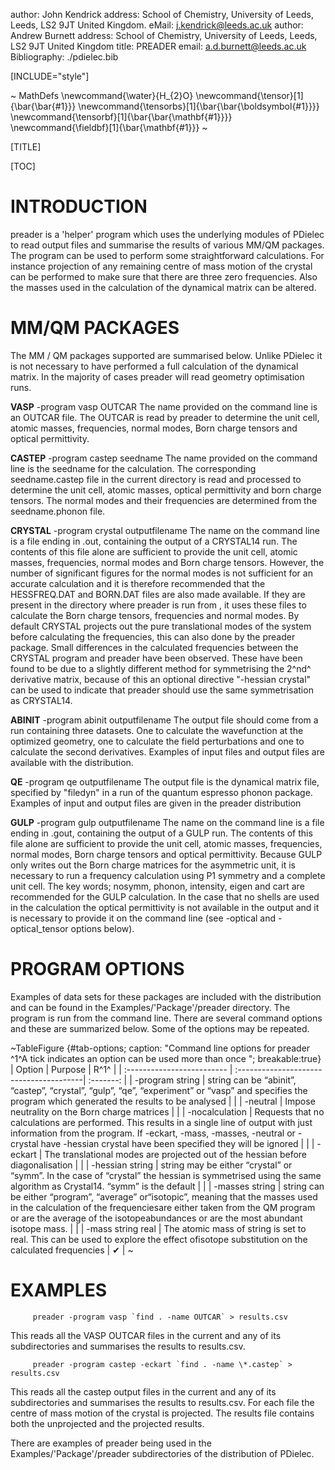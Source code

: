 author: John Kendrick
address: School of Chemistry, University of Leeds, Leeds, LS2 9JT United Kingdom.
eMail: j.kendrick@leeds.ac.uk
author: Andrew Burnett
address: School of Chemistry, University of Leeds, Leeds, LS2 9JT United Kingdom
title: PREADER
email: a.d.burnett@leeds.ac.uk
Bibliography: ./pdielec.bib

[INCLUDE="style"]

<!-- Comment out some of the options -->
<!-- Csl Style: ieee -->
<!-- Math Mode: static -->
<!-- [INCLUDE="style"] -->
<!-- Colorizer: javascript -->
<!-- Doc class: [10pt]article -->

~ MathDefs
\newcommand{\water}{H_{2}O}
\newcommand{\tensor}[1]{\bar{\bar{#1}}}
\newcommand{\tensorbs}[1]{\bar{\bar{\boldsymbol{#1}}}}
\newcommand{\tensorbf}[1]{\bar{\bar{\mathbf{#1}}}}
\newcommand{\fieldbf}[1]{\bar{\mathbf{#1}}}
~

[TITLE]

[TOC]

INTRODUCTION
========

preader is a 'helper' program which uses the underlying modules of PDielec to read output files and summarise the results of various MM/QM packages.  The program can be used to perform some straightforward calculations.  For instance projection of any remaining centre of mass motion of the crystal can be performed to make sure that there are three zero frequencies.  Also the masses used in the calculation of the dynamical matrix can be altered.

MM/QM PACKAGES
=========

The MM / QM packages supported are summarised below.  Unlike PDielec it is not necessary to have performed a full calculation of the dynamical matrix.  In the majority of cases preader will read geometry optimisation runs.

**VASP** -program vasp OUTCAR
The name provided on the command line is an OUTCAR file. The OUTCAR is read by preader to determine the unit cell, atomic masses, frequencies, normal modes, Born charge tensors and optical permittivity. 

**CASTEP** -program castep seedname
The name provided on the command line is the seedname for the calculation. The corresponding seedname.castep file in the current directory is read and processed to determine the unit cell, atomic masses, optical permittivity and born charge tensors. The normal modes and their frequencies are determined from the seedname.phonon file.

**CRYSTAL** -program crystal outputfilename
The name on the command line is a file ending in .out, containing the output of a CRYSTAL14 run. The contents of this file alone are sufficient to provide the unit cell, atomic masses, frequencies, normal modes and Born charge tensors. However, the number of significant figures for the normal modes is not sufficient for an accurate calculation and it is therefore recommended that the HESSFREQ.DAT and BORN.DAT files are also made available. If they are present in the directory where preader is run from , it uses these files to calculate the Born charge tensors, frequencies and normal modes. By default CRYSTAL projects out the pure translational modes of the system before calculating the frequencies, this can also done by the preader package. Small differences in the calculated frequencies between the CRYSTAL program and preader have been observed. These have been found to be due to a slightly different method for symmetrising the 2^nd^ derivative matrix, because of this an optional directive "-hessian crystal" can be used to indicate that preader should use the same symmetrisation as CRYSTAL14.

**ABINIT** -program abinit outputfilename
The output file should come from a run containing three datasets. One to calculate the wavefunction at the optimized geometry, one to calculate the field perturbations and one to calculate the second derivatives. Examples of input files and output files are available with the distribution.

**QE** -program qe outputfilename
The output file is the dynamical matrix file, specified by "filedyn" in a run of the quantum espresso phonon package. Examples of input and output files are given in the preader distribution

**GULP** -program gulp outputfilename
The name on the command line is a file ending in .gout, containing the output of a GULP run. The contents of this file alone are sufficient to provide the unit cell, atomic masses, frequencies, normal modes, Born charge tensors and optical permittivity. Because GULP only writes out the Born charge matrices for the asymmetric unit, it is necessary to run a frequency calculation using P1 symmetry and a complete unit cell. The key words; nosymm, phonon, intensity, eigen and cart are recommended for the GULP calculation. In the case that no shells are used in the calculation the optical permittivity is not available in the output and it is necessary to provide it on the command line (see -optical and -optical\_tensor options below).

PROGRAM OPTIONS
===============

Examples of data sets for these packages are included with the distribution and can be found in the Examples/'Package'/preader directory. The program is run from the command line. There are several command options and these are summarized below. Some of the options may be repeated.

~TableFigure {#tab-options; caption: "Command line options for preader <br>^1^A tick indicates an option can be used more than once "; breakable:true}
| Option                     |  Purpose                                  | R^1^ |
| :------------------------- | :---------------------------------------| :-------: |
| -program string            |  string can be “abinit”,  “castep”, “crystal”, “gulp”, “qe”, “experiment” or “vasp” and specifies the program which generated the results to be analysed |           |
| -neutral                    | Impose neutrality on the Born charge matrices |           |
| -nocalculation             | Requests that no calculations are performed.  This results in a single line of output with just information from the program.  If -eckart, -mass, -masses, -neutral or -crystal have -hessian crystal have been specified they will be ignored |           |
| -eckart                    | The translational modes are  projected out of the hessian before diagonalisation |           |
| -hessian string            | string may be either “crystal” or  “symm”.  In the case of “crystal” the  hessian is symmetrised using the same algorithm as Crystal14.  “symm” is the default |           |
| -masses string             | string can be either “program”, “average” or“isotopic”, meaning that the masses used in the calculation of the frequenciesare either taken from the QM program or are the average of the isotopeabundances or are the most abundant isotope mass. |           |
| -mass string real          | The atomic mass of string is set to real.  This can be used to explore the effect ofisotope substitution on the calculated frequencies |     ✔     |
~


EXAMPLES
========

         preader -program vasp `find . -name OUTCAR` > results.csv

This reads all the VASP OUTCAR files in the current and any of its subdirectories and summarises the results to results.csv.

         preader -program castep -eckart `find . -name \*.castep` > results.csv

This reads all the castep output files in the current and any of its subdirectories and summarises the results to results.csv.  For each file the centre of mass motion of the crystal is projected.  The results file contains both the unprojected and the projected results.

There are examples of preader being used in the Examples/'Package'/preader subdirectories of the distribution of PDielec.


